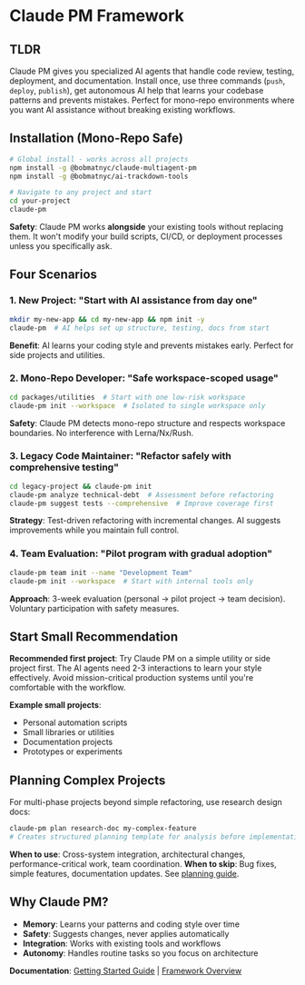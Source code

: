 # Claude PM Framework

## TLDR

Claude PM gives you specialized AI agents that handle code review, testing, deployment, and documentation. Install once, use three commands (`push`, `deploy`, `publish`), get autonomous AI help that learns your codebase patterns and prevents mistakes. Perfect for mono-repo environments where you want AI assistance without breaking existing workflows.

## Installation (Mono-Repo Safe)

```bash
# Global install - works across all projects
npm install -g @bobmatnyc/claude-multiagent-pm
npm install -g @bobmatnyc/ai-trackdown-tools

# Navigate to any project and start
cd your-project
claude-pm
```

**Safety**: Claude PM works **alongside** your existing tools without replacing them. It won't modify your build scripts, CI/CD, or deployment processes unless you specifically ask.

## Four Scenarios

### 1. New Project: "Start with AI assistance from day one"

```bash
mkdir my-new-app && cd my-new-app && npm init -y
claude-pm  # AI helps set up structure, testing, docs from start
```
**Benefit**: AI learns your coding style and prevents mistakes early. Perfect for side projects and utilities.

### 2. Mono-Repo Developer: "Safe workspace-scoped usage"

```bash
cd packages/utilities  # Start with one low-risk workspace
claude-pm init --workspace  # Isolated to single workspace only
```
**Safety**: Claude PM detects mono-repo structure and respects workspace boundaries. No interference with Lerna/Nx/Rush.

### 3. Legacy Code Maintainer: "Refactor safely with comprehensive testing"

```bash
cd legacy-project && claude-pm init
claude-pm analyze technical-debt  # Assessment before refactoring
claude-pm suggest tests --comprehensive  # Improve coverage first
```
**Strategy**: Test-driven refactoring with incremental changes. AI suggests improvements while you maintain full control.

### 4. Team Evaluation: "Pilot program with gradual adoption"

```bash
claude-pm team init --name "Development Team"
claude-pm init --workspace  # Start with internal tools only
```
**Approach**: 3-week evaluation (personal → pilot project → team decision). Voluntary participation with safety measures.

## Start Small Recommendation

**Recommended first project**: Try Claude PM on a simple utility or side project first. The AI agents need 2-3 interactions to learn your style effectively. Avoid mission-critical production systems until you're comfortable with the workflow.

**Example small projects**:
- Personal automation scripts
- Small libraries or utilities  
- Documentation projects
- Prototypes or experiments

## Planning Complex Projects

For multi-phase projects beyond simple refactoring, use research design docs:

```bash
claude-pm plan research-doc my-complex-feature
# Creates structured planning template for analysis before implementation
```

**When to use**: Cross-system integration, architectural changes, performance-critical work, team coordination. **When to skip**: Bug fixes, simple features, documentation updates. See [planning guide](./templates/when-to-use-research-docs.md).

## Why Claude PM?

- **Memory**: Learns your patterns and coding style over time
- **Safety**: Suggests changes, never applies automatically
- **Integration**: Works with existing tools and workflows
- **Autonomy**: Handles routine tasks so you focus on architecture

**Documentation**: [Getting Started Guide](./docs/user-guide/01-getting-started.md) | [Framework Overview](./docs/FRAMEWORK_OVERVIEW.md)